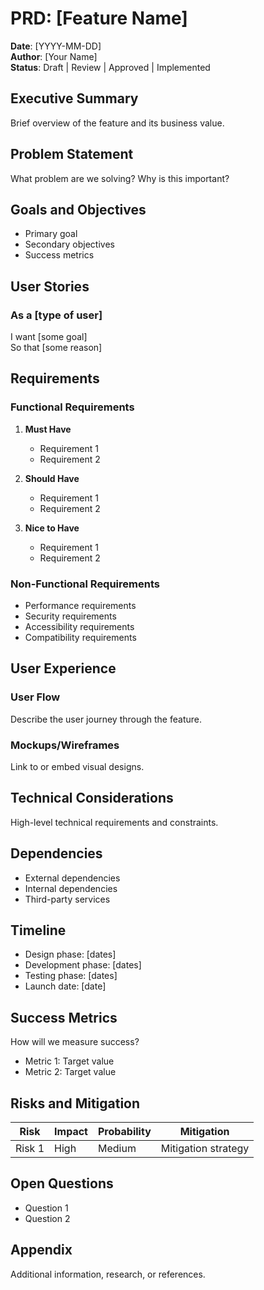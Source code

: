 # PRD: [Feature Name]

**Date**: [YYYY-MM-DD]  
**Author**: [Your Name]  
**Status**: Draft | Review | Approved | Implemented  

## Executive Summary

Brief overview of the feature and its business value.

## Problem Statement

What problem are we solving? Why is this important?

## Goals and Objectives

- Primary goal
- Secondary objectives
- Success metrics

## User Stories

### As a [type of user]
I want [some goal]  
So that [some reason]

## Requirements

### Functional Requirements

1. **Must Have**
   - Requirement 1
   - Requirement 2

2. **Should Have**
   - Requirement 1
   - Requirement 2

3. **Nice to Have**
   - Requirement 1
   - Requirement 2

### Non-Functional Requirements

- Performance requirements
- Security requirements
- Accessibility requirements
- Compatibility requirements

## User Experience

### User Flow

Describe the user journey through the feature.

### Mockups/Wireframes

Link to or embed visual designs.

## Technical Considerations

High-level technical requirements and constraints.

## Dependencies

- External dependencies
- Internal dependencies
- Third-party services

## Timeline

- Design phase: [dates]
- Development phase: [dates]
- Testing phase: [dates]
- Launch date: [date]

## Success Metrics

How will we measure success?

- Metric 1: Target value
- Metric 2: Target value

## Risks and Mitigation

| Risk | Impact | Probability | Mitigation |
|------|--------|-------------|------------|
| Risk 1 | High | Medium | Mitigation strategy |

## Open Questions

- Question 1
- Question 2

## Appendix

Additional information, research, or references.